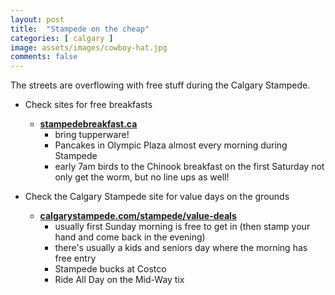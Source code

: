 ```yaml
---
layout: post
title:  "Stampede on the cheap"
categories: [ calgary ]
image: assets/images/cowboy-hat.jpg
comments: false
---
```


The streets are overflowing with free stuff during the Calgary Stampede.

+ Check sites for free breakfasts
    - **[stampedebreakfast.ca](https://stampedebreakfast.ca/)**
        - bring tupperware!
        - Pancakes in Olympic Plaza almost every morning during Stampede
        - early 7am birds to the Chinook breakfast on the first Saturday not only get the worm, but no line ups as well!

+ Check the Calgary Stampede site for value days on the grounds
    - **[calgarystampede.com/stampede/value-deals](https://www.calgarystampede.com/stampede/value-deals)**
        - usually first Sunday morning is free to get in (then stamp your hand and come back in the evening)
        - there's usually a kids and seniors day where the morning has free entry
        - Stampede bucks at Costco
        - Ride All Day on the Mid-Way tix

    